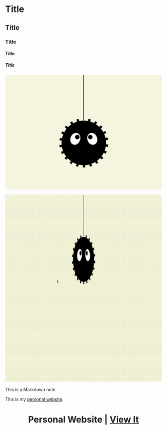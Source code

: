 <!-- 標題 -->
# Title
## Title
### Title
#### Title
##### Title
<!-- 只有 # 和 ## 有隔線 -->

<!-- 用 Markdown 使用圖片 -->
![alt](./assets/img.png)

<!-- 用元素使用圖片 -->
<p align="center">
  <img src="./assets/img.gif" height="600px"/>
</p>

<!-- 輸入不換行文字 -->
This is a Markdown note.

This is my [personal website](https://tomhsiao1260.github.io/).

<!-- 文字搭配連結 -->
<h1 align="center">
Personal Website | <a href="https://tomhsiao1260.github.io/" target="_blank">View It<a/>
</h1>

